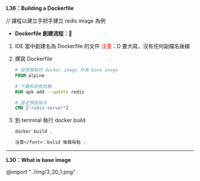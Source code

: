**L36：Building a Dockerfile**

// 課程以建立手把手建立 redis image 為例

* **Dockerfile 創建流程：**
1. IDE 當中創建名為 Dockerfile 的文件
   <font color="#FF0000">注意</font>：D 要大寫，沒有任何副檔名後綴
   <br/>
2. 撰寫 Dockerfile
   ```Dockerfile
   # 使用現有的 docker image 作為 base image
   FROM alpine

   # 下載和安裝依賴
   RUN apk add --update redis

   # 設定預設指令
   CMD ["redis-server"]
   ```
    
3. 到 terminal 執行 docker build
   ```Dockerfile
   docker build .
   
   注意</font>：bulid 後面有點 .
   ```

---

**L30：What is base image**

@import "../img/3_30_1.png" 